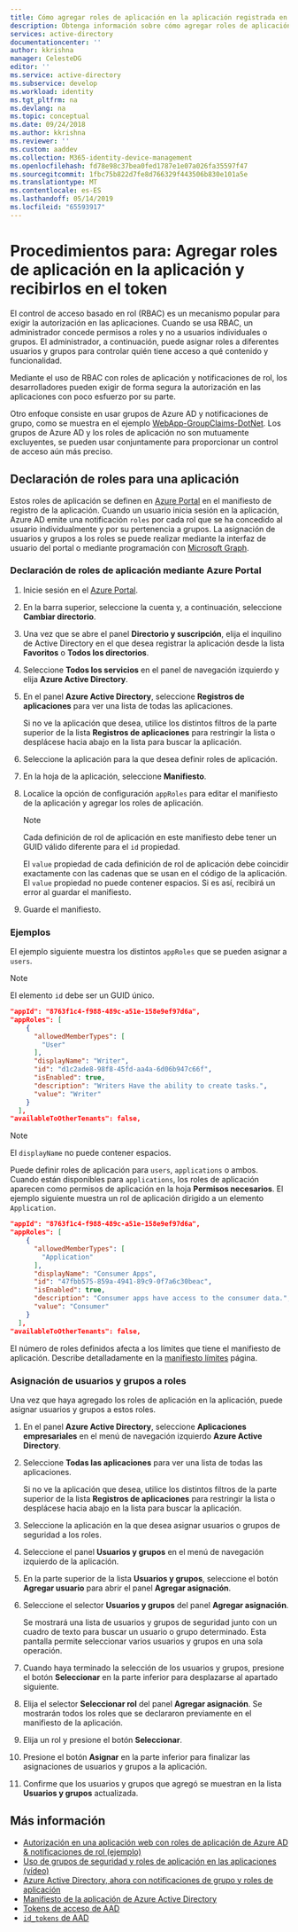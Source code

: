 ```yaml
---
title: Cómo agregar roles de aplicación en la aplicación registrada en Azure Active Directory y recibirlos en el token
description: Obtenga información sobre cómo agregar roles de aplicación en una aplicación registrada en Azure Active Directory, asignar usuarios y grupos a estos roles y recibirlos en la notificación `roles` del token.
services: active-directory
documentationcenter: ''
author: kkrishna
manager: CelesteDG
editor: ''
ms.service: active-directory
ms.subservice: develop
ms.workload: identity
ms.tgt_pltfrm: na
ms.devlang: na
ms.topic: conceptual
ms.date: 09/24/2018
ms.author: kkrishna
ms.reviewer: ''
ms.custom: aaddev
ms.collection: M365-identity-device-management
ms.openlocfilehash: fd78e98c37bea0fed1787e1e07a026fa35597f47
ms.sourcegitcommit: 1fbc75b822d7fe8d766329f443506b830e101a5e
ms.translationtype: MT
ms.contentlocale: es-ES
ms.lasthandoff: 05/14/2019
ms.locfileid: "65593917"
---
```

# <a name="how-to-add-app-roles-in-your-application-and-receive-them-in-the-token"></a>Procedimientos para: Agregar roles de aplicación en la aplicación y recibirlos en el token

El control de acceso basado en rol (RBAC) es un mecanismo popular para exigir la autorización en las aplicaciones. Cuando se usa RBAC, un administrador concede permisos a roles y no a usuarios individuales o grupos. El administrador, a continuación, puede asignar roles a diferentes usuarios y grupos para controlar quién tiene acceso a qué contenido y funcionalidad.

Mediante el uso de RBAC con roles de aplicación y notificaciones de rol, los desarrolladores pueden exigir de forma segura la autorización en las aplicaciones con poco esfuerzo por su parte.

Otro enfoque consiste en usar grupos de Azure AD y notificaciones de grupo, como se muestra en el ejemplo [WebApp-GroupClaims-DotNet](https://github.com/Azure-Samples/WebApp-GroupClaims-DotNet). Los grupos de Azure AD y los roles de aplicación no son mutuamente excluyentes, se pueden usar conjuntamente para proporcionar un control de acceso aún más preciso.

## <a name="declare-roles-for-an-application"></a>Declaración de roles para una aplicación

Estos roles de aplicación se definen en [Azure Portal](https://portal.azure.com) en el manifiesto de registro de la aplicación.  Cuando un usuario inicia sesión en la aplicación, Azure AD emite una notificación `roles` por cada rol que se ha concedido al usuario individualmente y por su pertenencia a grupos.  La asignación de usuarios y grupos a los roles se puede realizar mediante la interfaz de usuario del portal o mediante programación con [Microsoft Graph](https://developer.microsoft.com/graph/docs/concepts/azuread-identity-access-management-concept-overview).

### <a name="declare-app-roles-using-azure-portal"></a>Declaración de roles de aplicación mediante Azure Portal

1. Inicie sesión en el [Azure Portal](https://portal.azure.com).
1. En la barra superior, seleccione la cuenta y, a continuación, seleccione **Cambiar directorio**.
1. Una vez que se abre el panel **Directorio y suscripción**, elija el inquilino de Active Directory en el que desea registrar la aplicación desde la lista **Favoritos** o **Todos los directorios**.
1. Seleccione **Todos los servicios** en el panel de navegación izquierdo y elija **Azure Active Directory**.
1. En el panel **Azure Active Directory**, seleccione **Registros de aplicaciones** para ver una lista de todas las aplicaciones.

     Si no ve la aplicación que desea, utilice los distintos filtros de la parte superior de la lista **Registros de aplicaciones** para restringir la lista o desplácese hacia abajo en la lista para buscar la aplicación.

1. Seleccione la aplicación para la que desea definir roles de aplicación.
1. En la hoja de la aplicación, seleccione **Manifiesto**.
1. Localice la opción de configuración `appRoles` para editar el manifiesto de la aplicación y agregar los roles de aplicación.

     > [!NOTE]
     > Cada definición de rol de aplicación en este manifiesto debe tener un GUID válido diferente para el `id` propiedad. 
     > 
     > El `value` propiedad de cada definición de rol de aplicación debe coincidir exactamente con las cadenas que se usan en el código de la aplicación. El `value` propiedad no puede contener espacios. Si es así, recibirá un error al guardar el manifiesto.
     
1. Guarde el manifiesto.

### <a name="examples"></a>Ejemplos

El ejemplo siguiente muestra los distintos `appRoles` que se pueden asignar a `users`.

> [!NOTE]
>El elemento `id` debe ser un GUID único.

```Json
"appId": "8763f1c4-f988-489c-a51e-158e9ef97d6a",
"appRoles": [
    {
      "allowedMemberTypes": [
        "User"
      ],
      "displayName": "Writer",
      "id": "d1c2ade8-98f8-45fd-aa4a-6d06b947c66f",
      "isEnabled": true,
      "description": "Writers Have the ability to create tasks.",
      "value": "Writer"
    }
  ],
"availableToOtherTenants": false,
```

> [!NOTE]
>El `displayName` no puede contener espacios.

Puede definir roles de aplicación para `users`, `applications` o ambos. Cuando están disponibles para `applications`, los roles de aplicación aparecen como permisos de aplicación en la hoja **Permisos necesarios**. El ejemplo siguiente muestra un rol de aplicación dirigido a un elemento `Application`.

```Json
"appId": "8763f1c4-f988-489c-a51e-158e9ef97d6a",
"appRoles": [
    {
      "allowedMemberTypes": [
        "Application"
      ],
      "displayName": "Consumer Apps",
      "id": "47fbb575-859a-4941-89c9-0f7a6c30beac",
      "isEnabled": true,
      "description": "Consumer apps have access to the consumer data.",
      "value": "Consumer"
    }
  ],
"availableToOtherTenants": false,
```

El número de roles definidos afecta a los límites que tiene el manifiesto de aplicación. Describe detalladamente en la [manifiesto límites](https://docs.microsoft.com/azure/active-directory/develop/reference-app-manifest#manifest-limits) página.

### <a name="assign-users-and-groups-to-roles"></a>Asignación de usuarios y grupos a roles

Una vez que haya agregado los roles de aplicación en la aplicación, puede asignar usuarios y grupos a estos roles.

1. En el panel **Azure Active Directory**, seleccione **Aplicaciones empresariales** en el menú de navegación izquierdo **Azure Active Directory**.
1. Seleccione **Todas las aplicaciones** para ver una lista de todas las aplicaciones.

     Si no ve la aplicación que desea, utilice los distintos filtros de la parte superior de la lista **Registros de aplicaciones** para restringir la lista o desplácese hacia abajo en la lista para buscar la aplicación.

1. Seleccione la aplicación en la que desea asignar usuarios o grupos de seguridad a los roles.
1. Seleccione el panel **Usuarios y grupos** en el menú de navegación izquierdo de la aplicación.
1. En la parte superior de la lista **Usuarios y grupos**, seleccione el botón **Agregar usuario** para abrir el panel **Agregar asignación**.
1. Seleccione el selector **Usuarios y grupos** del panel **Agregar asignación**.

     Se mostrará una lista de usuarios y grupos de seguridad junto con un cuadro de texto para buscar un usuario o grupo determinado. Esta pantalla permite seleccionar varios usuarios y grupos en una sola operación.

1. Cuando haya terminado la selección de los usuarios y grupos, presione el botón **Seleccionar** en la parte inferior para desplazarse al apartado siguiente.
1. Elija el selector **Seleccionar rol** del panel **Agregar asignación**. Se mostrarán todos los roles que se declararon previamente en el manifiesto de la aplicación.
1. Elija un rol y presione el botón **Seleccionar**.
1. Presione el botón **Asignar** en la parte inferior para finalizar las asignaciones de usuarios y grupos a la aplicación.
1. Confirme que los usuarios y grupos que agregó se muestran en la lista **Usuarios y grupos** actualizada.

## <a name="more-information"></a>Más información

- [Autorización en una aplicación web con roles de aplicación de Azure AD &amp; notificaciones de rol (ejemplo)](https://azure.microsoft.com/resources/samples/active-directory-dotnet-webapp-roleclaims/)
- [Uso de grupos de seguridad y roles de aplicación en las aplicaciones (vídeo)](https://www.youtube.com/watch?v=V8VUPixLSiM)
- [Azure Active Directory, ahora con notificaciones de grupo y roles de aplicación](https://cloudblogs.microsoft.com/enterprisemobility/2014/12/18/azure-active-directory-now-with-group-claims-and-application-roles)
- [Manifiesto de la aplicación de Azure Active Directory](https://docs.microsoft.com/azure/active-directory/develop/reference-app-manifest)
- [Tokens de acceso de AAD](access-tokens.md)
- [`id_tokens` de AAD](id-tokens.md)
